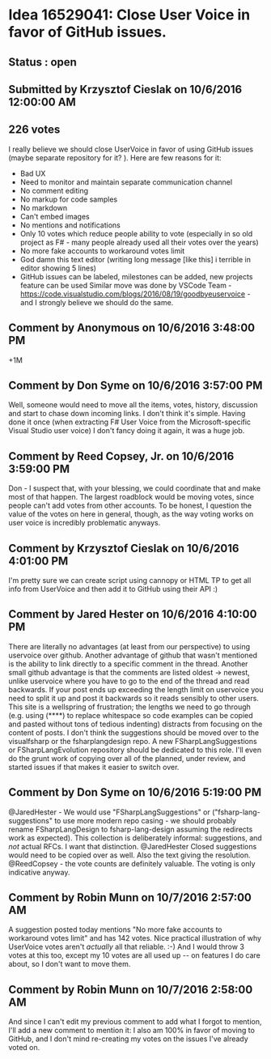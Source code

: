 # Idea 16529041: Close User Voice in favor of GitHub issues. #

## Status : open

## Submitted by Krzysztof Cieslak on 10/6/2016 12:00:00 AM

## 226 votes

I really believe we should close UserVoice in favor of using GitHub issues (maybe separate repository for it? ). Here are few reasons for it:
* Bad UX
* Need to monitor and maintain separate communication channel
* No comment editing
* No markup for code samples
* No markdown
* Can't embed images
* No mentions and notifications
* Only 10 votes which reduce people ability to vote (especially in so old project as F# - many people already used all their votes over the years)
* No more fake accounts to workaround votes limit
* God damn this text editor (writing long message [like this] i terrible in editor showing 5 lines)
* GitHub issues can be labeled, milestones can be added, new projects feature can be used
Similar move was done by VSCode Team - https://code.visualstudio.com/blogs/2016/08/19/goodbyeuservoice - and I strongly believe we should do the same.


## Comment by Anonymous on 10/6/2016 3:48:00 PM

+1M

## Comment by Don Syme on 10/6/2016 3:57:00 PM

Well, someone would need to move all the items, votes, history, discussion and start to chase down incoming links. I don't think it's simple. Having done it once (when extracting F# User Voice from the Microsoft-specific Visual Studio user voice) I don't fancy doing it again, it was a huge job.

## Comment by Reed Copsey, Jr. on 10/6/2016 3:59:00 PM

Don - I suspect that, with your blessing, we could coordinate that and make most of that happen.
The largest roadblock would be moving votes, since people can't add votes from other accounts. To be honest, I question the value of the votes on here in general, though, as the way voting works on user voice is incredibly problematic anyways.

## Comment by Krzysztof Cieslak on 10/6/2016 4:01:00 PM

I'm pretty sure we can create script using cannopy or HTML TP to get all info from UserVoice and then add it to GitHub using their API :)

## Comment by Jared Hester on 10/6/2016 4:10:00 PM

There are literally no advantages (at least from our perspective) to using uservoice over github.
Another advantage of github that wasn't mentioned is the ability to link directly to a specific comment in the thread.
Another small github advantage is that the comments are listed oldest -> newest, unlike uservoice where you have to go to the end of the thread and read backwards. If your post ends up exceeding the length limit on uservoice you need to split it up and post it backwards so it reads sensibly to other users.
This site is a wellspring of frustration; the lengths we need to go through (e.g. using (****) to replace whitespace so code examples can be copied and pasted without tons of tedious indenting) distracts from focusing on the content of posts.
I don't think the suggestions should be moved over to the visualfsharp or the fsharplangdesign repo. A new FSharpLangSuggestions or FSharpLangEvolution repository should be dedicated to this role.
I'll even do the grunt work of copying over all of the planned, under review, and started issues if that makes it easier to switch over.

## Comment by Don Syme on 10/6/2016 5:19:00 PM

@JaredHester - We would use "FSharpLangSuggestions" or ("fsharp-lang-suggestions" to use more modern repo casing - we should probably rename FSharpLangDesign to fsharp-lang-design assuming the redirects work as expected). This collection is deliberately informal: suggestions, and _not_ actual RFCs. I want that distinction.
@JaredHester Closed suggestions would need to be copied over as well. Also the text giving the resolution.
@ReedCopsey - the vote counts are definitely valuable. The voting is only indicative anyway.

## Comment by Robin Munn on 10/7/2016 2:57:00 AM

A suggestion posted today mentions "No more fake accounts to workaround votes limit" and has 142 votes. Nice practical illustration of why UserVoice votes aren't *actually* all that reliable. :-)
And I would throw 3 votes at this too, except my 10 votes are all used up -- on features I do care about, so I don't want to move them.

## Comment by Robin Munn on 10/7/2016 2:58:00 AM

And since I can't edit my previous comment to add what I forgot to mention, I'll add a new comment to mention it:
I also am 100% in favor of moving to GitHub, and I don't mind re-creating my votes on the issues I've already voted on.
